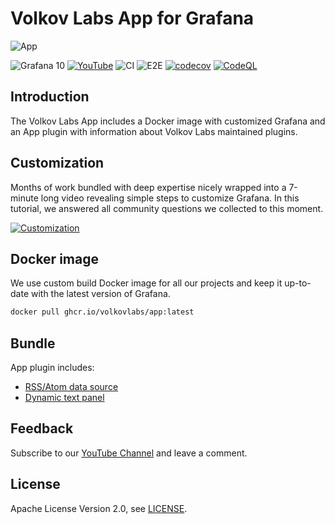 # Volkov Labs App for Grafana

![App](https://raw.githubusercontent.com/volkovlabs/volkovlabs-app/main/img/app.png)

![Grafana 10](https://img.shields.io/badge/Grafana-10.3-orange)
[![YouTube](https://img.shields.io/badge/YouTube-Channel-red)](https://youtube.com/@volkovlabs)
![CI](https://github.com/volkovlabs/volkovlabs-app/workflows/CI/badge.svg)
![E2E](https://github.com/volkovlabs/volkovlabs-app/workflows/E2E/badge.svg)
[![codecov](https://codecov.io/gh/VolkovLabs/volkovlabs-app/branch/main/graph/badge.svg)](https://codecov.io/gh/VolkovLabs/volkovlabs-app)
[![CodeQL](https://github.com/VolkovLabs/volkovlabs-app/actions/workflows/codeql-analysis.yml/badge.svg)](https://github.com/VolkovLabs/volkovlabs-app/actions/workflows/codeql-analysis.yml)

## Introduction

The Volkov Labs App includes a Docker image with customized Grafana and an App plugin with information about Volkov Labs maintained plugins.

## Customization

Months of work bundled with deep expertise nicely wrapped into a 7-minute long video revealing simple steps to customize Grafana. In this tutorial, we answered all community questions we collected to this moment.

[![Customization](https://raw.githubusercontent.com/volkovlabs/volkovlabs-app/main/img/customize.png)](https://youtu.be/ChI78v4UZc0)

## Docker image

We use custom build Docker image for all our projects and keep it up-to-date with the latest version of Grafana.

```sh
docker pull ghcr.io/volkovlabs/app:latest
```

## Bundle

App plugin includes:

- [RSS/Atom data source](https://volkovlabs.io/plugins/volkovlabs-rss-datasource)
- [Dynamic text panel](https://volkovlabs.io/plugins/volkovlabs-dynamictext-panel)

## Feedback

Subscribe to our [YouTube Channel](https://www.youtube.com/@volkovlabs) and leave a comment.

## License

Apache License Version 2.0, see [LICENSE](https://github.com/volkovlabs/volkovlabs-app/blob/main/LICENSE).
